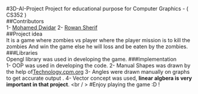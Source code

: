 #3D-AI-Project
Project for educational purpose for Computer Graphics - ( CS352 )<br/>
##Contributors </br>
1- [Mohamed Dwidar](https://github.com/PROG-MohamedDwidar)
2- [Rowan Sherif](https://github.com/rowansherif)
<br />
##Project idea <br />
It is a game where zombies vs player where the player mission is to kill the zombies And win the game else 
he will loss and be eaten by the zombies.
###Libraries <br />
 Opengl library was used in developing the game.
###Implementation<br/>
1- OOP was used in developing the code.
2- Manual Shapes was drawn by the help of[Technology.cpm.org](https://technology.cpm.org/general/3dgraph/)
3- Angles were drawn manually on graphs to get accurate output .
4- Vector concept was used, **linear algbera is very important in that project**.
<br / >
#Enjoy playing the game :D !

